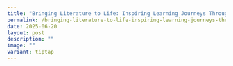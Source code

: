 ```yaml
---
title: "Bringing Literature to Life: Inspiring Learning Journeys Through Theatre"
permalink: /bringing-literature-to-life-inspiring-learning-journeys-through-theatre/
date: 2025-06-20
layout: post
description: ""
image: ""
variant: tiptap
---
```

